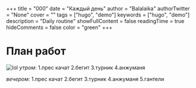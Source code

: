 +++
title = "000"
date = "Каждый день"
author = "Balalaika"
authorTwitter = "None"
cover = ""
tags = ["hugo", "demo"]
keywords = ["hugo", "demo"]
description = "Daily routine"
showFullContent = false
readingTime = true
hideComments = false
color = "green"
+++

# План работ
![lol](content/posts/content/posts/IMG_20240801_142947_813.jpg)
_утром_:
1.прес качат
2.бегит
3.турник
4.анжуманя

_вечером_:
1.прес качат
2.бегит
3.турник
4.анжуманя
5.гантели
